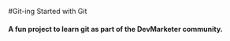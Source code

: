 #Git-ing Started with Git

#### A fun project to learn git as part of the **DevMarketer** community.